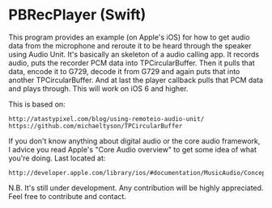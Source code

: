 #  PBRecPlayer (Swift)

This program provides an example (on Apple's iOS) for how to get audio data from the microphone and reroute it to be heard through the speaker using Audio Unit. It's basically an skeleton of a audio calling app. It records audio, puts the recorder PCM data into TPCircularBuffer. Then it pulls that data, encode it to G729, decode it from G729 and again puts that into another TPCircularBuffer. And at last the player callback pulls that PCM data and plays through. This will work on iOS 6 and higher.

This is based on:

    http://atastypixel.com/blog/using-remoteio-audio-unit/
    https://github.com/michaeltyson/TPCircularBuffer

If you don't know anything about digital audio or the core audio framework, I advice you read Apple's "Core Audio overview" to get some idea of what you're doing. Last located at:

    http://developer.apple.com/library/ios/#documentation/MusicAudio/Conceptual/CoreAudioOverview/Introduction/Introduction.html




N.B. It's still under development. Any contribution will be highly appreciated. Feel free to contribute and contact.
